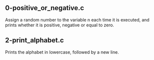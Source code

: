 ## 0-positive_or_negative.c
Assign a random number to the variable n each time it is executed, and prints whether it is positive, negative or equal to zero.
## 2-print_alphabet.c
Prints the alphabet in lowercase, followed by a new line.
